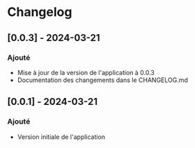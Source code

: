 # Changelog

## [0.0.3] - 2024-03-21

### Ajouté
- Mise à jour de la version de l'application à 0.0.3
- Documentation des changements dans le CHANGELOG.md

## [0.0.1] - 2024-03-21

### Ajouté
- Version initiale de l'application 